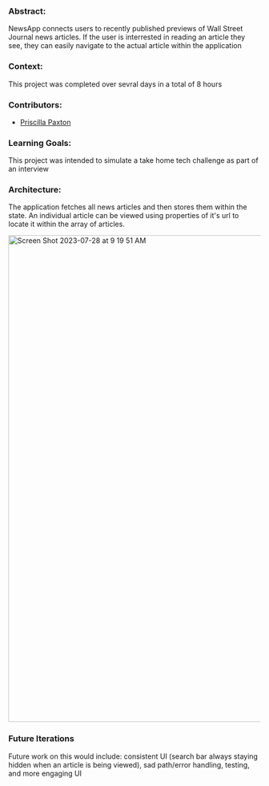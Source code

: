 ### Abstract:
[//]: <> (Briefly describe what you built and its features. What problem is the app solving? How does this application solve that problem?)
NewsApp connects users to recently published previews of Wall Street Journal news articles. If the user is interrested in reading an article they see, they can easily navigate to the actual article within the application

### Context:
[//]: <> (Give some context for the project here. How long did you have to work on it? How far into the Turing program are you?)
This project was completed over sevral days in a total of 8 hours

### Contributors:
[//]: <> (Who worked on this application? Link to their LinkedIn.)
- [Priscilla Paxton](https://www.linkedin.com/in/priscilla-paxton-9175bb199/)


### Learning Goals:
[//]: <> 
This project was intended to simulate a take home tech challenge as part of an interview

### Architecture:
The application fetches all news articles and then stores them within the state. An individual article can be viewed using properties of it's url to locate it within the array of articles.

<img width="971" alt="Screen Shot 2023-07-28 at 9 19 51 AM" src="https://github.com/priscillaapaxton/newsapp/assets/110079837/90d269b5-baec-42e2-b501-39650e039ece">



### Future Iterations
Future work on this would include: consistent UI (search bar always staying hidden when an article is being viewed), sad path/error handling, testing, and more engaging UI
 
